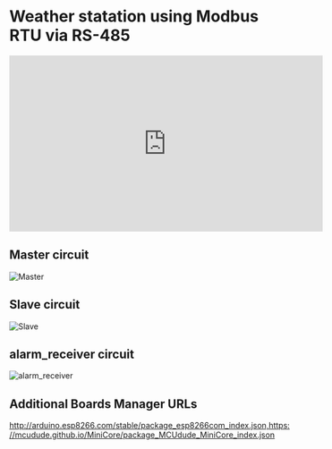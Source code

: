 # Weather statation using Modbus RTU via RS-485

<iframe width="560" height="315" src="https://www.youtube.com/embed/cA_JwE9GNac" frameborder="0" allow="accelerometer; autoplay; encrypted-media; gyroscope; picture-in-picture" allowfullscreen></iframe>

## Master circuit
![Master](/relative/path/to/master.png?raw=true)

## Slave circuit
![Slave](/relative/path/to/slave.png?raw=true)

## alarm_receiver circuit
![alarm_receiver](/relative/path/to/alarm_receiver.png?raw=true)

## Additional Boards Manager URLs
http://arduino.esp8266.com/stable/package_esp8266com_index.json,https://mcudude.github.io/MiniCore/package_MCUdude_MiniCore_index.json
